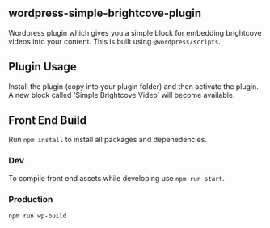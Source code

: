 ## wordpress-simple-brightcove-plugin
Wordpress plugin which gives you a simple block for embedding brightcove videos into your content. This is built using `@wordpress/scripts`.

## Plugin Usage
Install the plugin (copy into your plugin folder) and then activate the plugin. A new block called 'Simple Brightcove Video' will become available.

## Front End Build
Run `npm install` to install all packages and depenedencies.

### Dev
To compile front end assets while developing use `npm run start`.

### Production
`npm run wp-build`